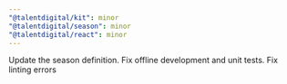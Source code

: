 ```yaml
---
"@talentdigital/kit": minor
"@talentdigital/season": minor
"@talentdigital/react": minor
---
```


Update the season definition.
Fix offline development and unit tests.
Fix linting errors
